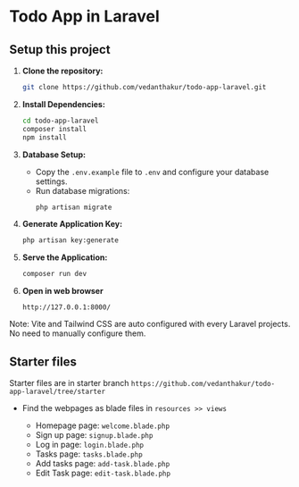 # Todo App in Laravel

## Setup this project

1. **Clone the repository:**
    ```bash
    git clone https://github.com/vedanthakur/todo-app-laravel.git
    ```

2. **Install Dependencies:**
    ```bash
    cd todo-app-laravel
    composer install
    npm install
    ```

3. **Database Setup:**
    - Copy the `.env.example` file to `.env` and configure your database settings.
    - Run database migrations:
        ```bash
        php artisan migrate
        ```

4. **Generate Application Key:**
    ```bash
    php artisan key:generate
    ```

5. **Serve the Application:**
    ```bash
    composer run dev
    ```

6. **Open in web browser**
    ```
    http://127.0.0.1:8000/ 
    ```

Note: Vite and Tailwind CSS are auto configured with every Laravel projects. No need to manually configure them.

## Starter files

Starter files are in starter branch
` https://github.com/vedanthakur/todo-app-laravel/tree/starter `

- Find the webpages as blade files in ` resources >> views `
    
    - Homepage page: ` welcome.blade.php `
    - Sign up page: ` signup.blade.php `
    - Log in page: ` login.blade.php `
    - Tasks page: ` tasks.blade.php `
    - Add tasks page: ` add-task.blade.php `
    - Edit Task page: ` edit-task.blade.php `

